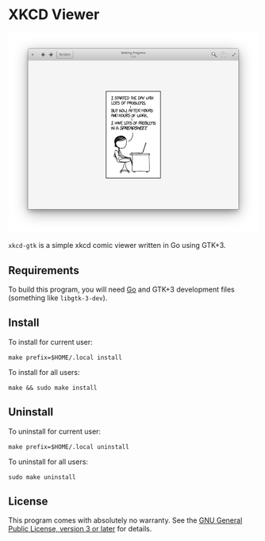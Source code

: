 XKCD Viewer
===========

![screenshot](screenshots/screenshot-1.png)

`xkcd-gtk` is a simple xkcd comic viewer written in Go using GTK+3.

Requirements
------------

To build this program, you will need [Go](https://golang.org/) and GTK+3
development files (something like `libgtk-3-dev`).

Install
-------

To install for current user:

	make prefix=$HOME/.local install

To install for all users:

	make && sudo make install

Uninstall
---------

To uninstall for current user:

	make prefix=$HOME/.local uninstall

To uninstall for all users:

	sudo make uninstall

License
-------

This program comes with absolutely no warranty. See the [GNU General
Public License, version 3 or later](LICENSE) for details.

